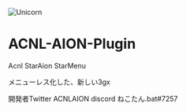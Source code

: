 ![Unicorn](https://user-images.githubusercontent.com/77876989/128505297-a190ece3-71d6-4014-9f98-d88d6407c399.png)




# ACNL-AION-Plugin
Acnl StarAion StarMenu

メニューレス化した、新しい3gx

開発者Twitter ACNLAION
discord ねこたん.bat#7257
